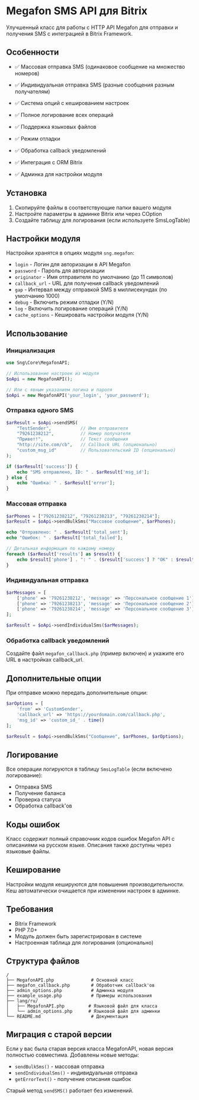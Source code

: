 # Megafon SMS API для Bitrix

Улучшенный класс для работы с HTTP API Megafon для отправки и получения SMS с интеграцией в Bitrix Framework.

## Особенности

- ✅ Массовая отправка SMS (одинаковое сообщение на множество номеров)
- ✅ Индивидуальная отправка SMS (разные сообщения разным получателям)
- ✅ Система опций с кешированием настроек
- ✅ Полное логирование всех операций
- ✅ Поддержка языковых файлов
- ✅ Режим отладки

- ✅ Обработка callback уведомлений
- ✅ Интеграция с ORM Bitrix
- ✅ Админка для настройки модуля

## Установка

1. Скопируйте файлы в соответствующие папки вашего модуля
2. Настройте параметры в админке Bitrix или через COption
3. Создайте таблицу для логирования (если используете SmsLogTable)

## Настройки модуля

Настройки хранятся в опциях модуля `sng.megafon`:

- `login` - Логин для авторизации в API Megafon
- `password` - Пароль для авторизации
- `originator` - Имя отправителя по умолчанию (до 11 символов)
- `callback_url` - URL для получения callback уведомлений
- `gap` - Интервал между отправкой SMS в миллисекундах (по умолчанию 1000)
- `debug` - Включить режим отладки (Y/N)
- `log` - Включить логирование операций (Y/N)
- `cache_options` - Кешировать настройки модуля (Y/N)

## Использование

### Инициализация

```php
use Sng\Core\MegafonAPI;

// Использование настроек из модуля
$oApi = new MegafonAPI();

// Или с явным указанием логина и пароля
$oApi = new MegafonAPI('your_login', 'your_password');
```

### Отправка одного SMS

```php
$arResult = $oApi->sendSMS(
    "TestSender",           // Имя отправителя
    "79261238212",          // Номер получателя
    "Привет!",              // Текст сообщения
    "http://site.com/cb",   // Callback URL (опционально)
    "custom_msg_id"         // Пользовательский ID (опционально)
);

if ($arResult['success']) {
    echo "SMS отправлено, ID: " . $arResult['msg_id'];
} else {
    echo "Ошибка: " . $arResult['error'];
}
```

### Массовая отправка

```php
$arPhones = ["79261238212", "79261238213", "79261238214"];
$arResult = $oApi->sendBulkSms("Массовое сообщение", $arPhones);

echo "Отправлено: " . $arResult['total_sent'];
echo "Ошибок: " . $arResult['total_failed'];

// Детальная информация по каждому номеру
foreach ($arResult['results'] as $result) {
    echo $result['phone'] . ": " . ($result['success'] ? "OK" : $result['error']);
}
```

### Индивидуальная отправка

```php
$arMessages = [
    ['phone' => '79261238212', 'message' => 'Персональное сообщение 1'],
    ['phone' => '79261238213', 'message' => 'Персональное сообщение 2'],
    ['phone' => '79261238214', 'message' => 'Персональное сообщение 3']
];

$arResult = $oApi->sendIndividualSms($arMessages);
```



### Обработка callback уведомлений

Создайте файл `megafon_callback.php` (пример включен) и укажите его URL в настройках callback_url.

## Дополнительные опции

При отправке можно передать дополнительные опции:

```php
$arOptions = [
    'from' => 'CustomSender',
    'callback_url' => 'https://yourdomain.com/callback.php',
    'msg_id' => 'custom_id_' . time()
];

$arResult = $oApi->sendBulkSms("Сообщение", $arPhones, $arOptions);
```

## Логирование

Все операции логируются в таблицу `SmsLogTable` (если включено логирование):

- Отправка SMS
- Получение баланса
- Проверка статуса
- Обработка callback'ов

## Коды ошибок

Класс содержит полный справочник кодов ошибок Megafon API с описаниями на русском языке. Описания также доступны через языковые файлы.

## Кеширование

Настройки модуля кешируются для повышения производительности. Кеш автоматически очищается при изменении настроек в админке.

## Требования

- Bitrix Framework
- PHP 7.0+
- Модуль должен быть зарегистрирован в системе
- Настроенная таблица для логирования (опционально)

## Структура файлов

```
/
├── MegafonAPI.php              # Основной класс
├── megafon_callback.php        # Обработчик callback'ов
├── admin_options.php           # Админка модуля
├── example_usage.php           # Примеры использования
├── lang/ru/
│   ├── MegafonAPI.php         # Языковой файл для класса
│   └── admin_options.php      # Языковой файл для админки
└── README.md                   # Документация
```

## Миграция с старой версии

Если у вас была старая версия класса MegafonAPI, новая версия полностью совместима. Добавлены новые методы:

- `sendBulkSms()` - массовая отправка
- `sendIndividualSms()` - индивидуальная отправка  
- `getErrorText()` - получение описания ошибок

Старый метод `sendSMS()` работает без изменений.